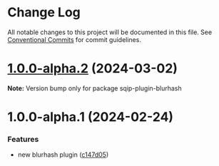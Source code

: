 # Change Log

All notable changes to this project will be documented in this file.
See [Conventional Commits](https://conventionalcommits.org) for commit guidelines.

# [1.0.0-alpha.2](https://github.com/axe312ger/sqip/compare/sqip-plugin-blurhash@1.0.0-alpha.1...sqip-plugin-blurhash@1.0.0-alpha.2) (2024-03-02)

**Note:** Version bump only for package sqip-plugin-blurhash





# 1.0.0-alpha.1 (2024-02-24)


### Features

* new blurhash plugin ([c147d05](https://github.com/axe312ger/sqip/commit/c147d050a8f99663324d3e67da5e7d65f0e2c960))
